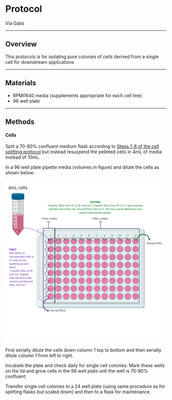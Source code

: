 # Protocol
Via Gabs

------------------------------------------------------------------
## Overview

This protocols is for isolating pure colonies of cells derived from a single cell for downstream applications

------------------------------------------------------------------
## Materials

- RPMI1640 media (supplements appropriate for each cell line)
- 96 well plate


------------------------------------------------------------------
## Methods

#### Cells

Split a 70-80% confluent medium flask according to [Steps 1-8 of the cell splitting protocol](../Protocols/Splitting_cells.md) but instead resuspend the pelleted cells in 4mL of media instead of 10mL.

In a 96 well plate pipette media (volumes in figure) and dilute the cells as shown below:

![](Figure_cache/Single_cell_selection.png)

First serially dilute the cells down column 1 top to bottom and then serially dilute column 1 from left to right.

Incubate the plate and check daily for single cell colonies. Mark these wells on the lid and grow cells in the 96 well plate unti the well is 70-80% confluent.

Transfer single cell colonies to a 24 well plate (using same procedure as for splitting flasks but scaled down) and then to a flask for maintenance.
